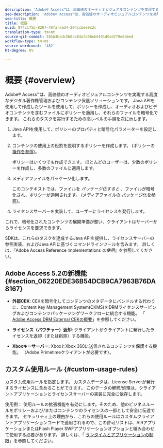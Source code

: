 ```yaml
---
description: 'Adobe® Access™は、高価値のオーディオビジュアルコンテンツを実現する高度なデジタル著作権管理およびコンテンツ保護ソリューションです。 Java APIを使用して作成したツールを使用して、ポリシーを作成し、オーディオおよびビデオコンテンツを含むファイルにポリシーを適用し、それらのファイルを暗号化できます。 これらのタスクを実行するための高レベルの手順は次のとおりです。 '
seo-description: 'Adobe® Access™は、高価値のオーディオビジュアルコンテンツを実現する高度なデジタル著作権管理およびコンテンツ保護ソリューションです。 Java APIを使用して作成したツールを使用して、ポリシーを作成し、オーディオおよびビデオコンテンツを含むファイルにポリシーを適用し、それらのファイルを暗号化できます。 これらのタスクを実行するための高レベルの手順は次のとおりです。 '
seo-title: 概要
title: 概要
uuid: 874c175b-8207-49fa-aad4-204ccbee9c2c
translation-type: tm+mt
source-git-commit: 58bb3bedc5b0ac63afd96eb6101d9ad779e6deed
workflow-type: tm+mt
source-wordcount: '482'
ht-degree: 0%

---
```



# 概要 {#overview}

Adobe® Access™は、高価値のオーディオビジュアルコンテンツを実現する高度なデジタル著作権管理およびコンテンツ保護ソリューションです。 Java APIを使用して作成したツールを使用して、ポリシーを作成し、オーディオおよびビデオコンテンツを含むファイルにポリシーを適用し、それらのファイルを暗号化できます。 これらのタスクを実行するための高レベルの手順を次に示します。

1. Java APIを使用して、ポリシーのプロパティと暗号化パラメーターを設定します。
1. コンテンツの使用上の役割を説明するポリシーを作成します。 (ポリシーの [操作を参照](../../aaxs-protecting-content/content-working-with-policies/content-working-with-policies-overview.md))。

   ポリシーはいくつでも作成できます。 ほとんどのユーザーは、少数のポリシーを作成し、多数のファイルに適用します。

1. メディアファイルをパッケージ化します。

   このコンテキストでは、ファイルを *パッケージ化すると* 、ファイルが暗号化され、ポリシーが適用されます。 (メディアファイルの [パッケージ化を参照](../../aaxs-protecting-content/content-packaging-media-files/content-packaging-media-files-overview.md))。

1. ライセンスサーバーを実装して、ユーザーにライセンスを発行します。

これで、暗号化されたコンテンツの展開準備が整い、クライアントはサーバーからライセンスを要求できます。

SDKは、これらのタスクを達成するJava APIを提供し、ライセンスサーバーの参照実装、およびJava APIに基づくコマンドラインツールを含みます。 詳しくは、『Adobe Access Reference Implementations *の使用*』を参照してください。

## Adobe Access 5.2の新機能 {#section_06220EDE36B54DCB9CA7963B76DA8167}

* **外部CEK**: CEKを暗号化してコンテンツのメタデータにバンドルする代わりに、Content Key Management System(CKMS)をDRMライセンスサービングおよびコンテンツパッケージングワークフローに統合する機能。 「 [Adobe Access DRM External CEKの概要](../../aaxs-drm-xkey-mgmt/aaxs-drm-using-external-cek-overview.md)」を参照してください。

* **ライセンス（バウチャー）返却**: クライアントがクライアントに発行したライセンスを返却（または削除）する機能。
* **Xboxキーサーバー**: XboxとXbox 360に送信されるコンテンツを保護する機能。 （Adobe Primetimeクライアントが必要です）。

## カスタム使用ルール {#custom-usage-rules}

カスタム使用ルールを指定します。 カスタムデータは、License Serverが発行するライセンスに含めることができます。 このデータの解釈/処理は、クライアントアプリケーションとライセンスサーバーの実装に完全に依存します。

使用例： 使用ルールの拡張機能を有効にします。そのため、他のビジネスルールをポリシーおよび/またはコンテンツのライセンスの一部として安全に伝達できます。 セキュリティ上の理由から、これらの使用ルールはカスタムクライアントアプリケーションコードで適用されるので、この許可リストは、AIRアプリケーションまたはFlash Player SWFアプリケーションオプションと組み合わせて使用する必要があります。 詳しくは、「 [ランタイムとアプリケーションの制限](../../aaxs-protecting-content/content-introduction/content-usage-rules/content-runtime-application-restrictions/content-allowlist-air.md)」を参照してください。
